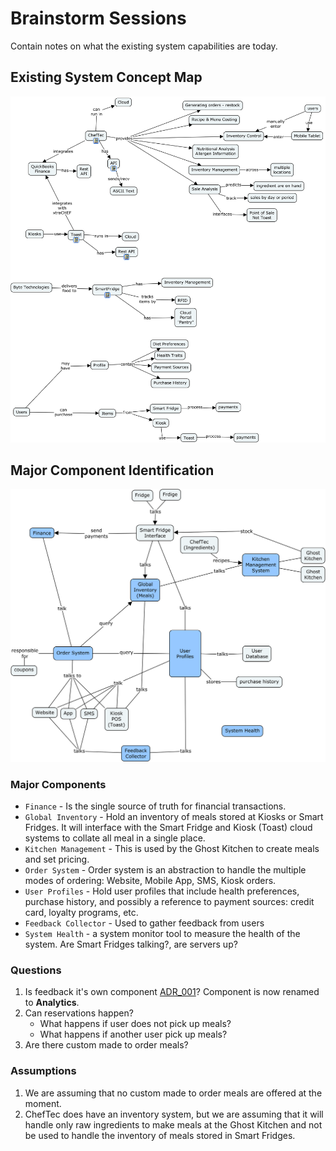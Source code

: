 # Brainstorm Sessions
Contain notes on what the existing system capabilities are today.


## Existing System Concept Map
![ExistingSystemConceptMap](images/ExistingSystemConceptMap.png)

## Major Component Identification
![MajorComponentIndentification](images/MajorComponentBrainstorming.png)

### Major Components
- `Finance` - Is the single source of truth for financial transactions.
- `Global Inventory` - Hold an inventory of meals stored at Kiosks or Smart Fridges. It will interface with the Smart Fridge and Kiosk (Toast) cloud systems to collate all meal in a single place.
- `Kitchen Management` - This is used by the Ghost Kitchen to create meals and set pricing.
- `Order System` - Order system is an abstraction to handle the multiple modes of ordering: Website, Mobile App, SMS, Kiosk orders.
- `User Profiles` - Hold user profiles that include health preferences, purchase history, and possibly a reference to payment sources: credit card, loyalty programs, etc.
- `Feedback Collector` - Used to gather feedback from users
- `System Health` - a system monitor tool to measure the health of the system. Are Smart Fridges talking?, are servers up?

### Questions
1. Is feedback it's own component [ADR_001](../ArchitectureDecisionRecords/001_FeedbackComponeAMajorComponent)? Component is now renamed to **Analytics**.
2. Can reservations happen?
    - What happens if user does not pick up meals?
    - What happens if another user pick up meals?
3. Are there custom made to order meals?

### Assumptions
1. We are assuming that no custom made to order meals are offered at the moment.
2. ChefTec does have an inventory system, but we are assuming that it will handle only raw ingredients to make meals at the Ghost Kitchen and not be used to handle the inventory of meals stored in Smart Fridges.
